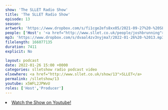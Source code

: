 ```yaml
---
show: 'The SLLET Radio Show'
title: 'The SLLET Radio Show'
episode: 13
season: 
artwork: 'https://www.dropbox.com/s/fi1cge2efs8xx05/2021-09-27%20-%20SLLET%20radio%20square.png?raw=1'
people: ['Host': '<a href="http://www.sllet.co.uk/people/joshbrunning">Josh Brunning</a>','Guests': '<a href="http://www.sllet.co.uk/people/samkenning">Sam Kenning</a>']
mp3: 'https://www.dropbox.com/s/dvaal4zv3nyjma7/2022-01-26%20-%2013.mp3?raw=1'
filelength: 166077135
duration: 7411
explicit: No

layout: podcast
date: 2022-01-26 15:00 +0000
categories: slletshow radio podcast video
elsewhere: <a href="http://www.sllet.co.uk/show/13">SLLET</a>
permalink: /slletshow/13
youtube: x5WFL2JPWvU
roles: ['Host','Producer']
---
```


<li><a href="https://youtu.be/x5WFL2JPWvU">Watch the Show on Youtube!</a></li>

